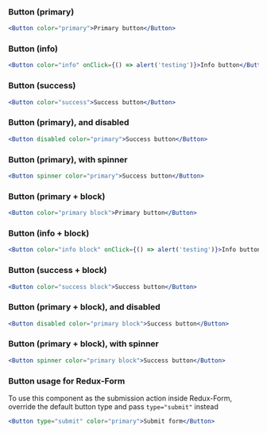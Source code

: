 ### Button (primary)

```jsx
<Button color="primary">Primary button</Button>
```

### Button (info)

```jsx
<Button color="info" onClick={() => alert('testing')}>Info button</Button>
```

### Button (success)

```jsx
<Button color="success">Success button</Button>
```

### Button (primary), and disabled

```jsx
<Button disabled color="primary">Success button</Button>
```

### Button (primary), with spinner

```jsx
<Button spinner color="primary">Success button</Button>
```

### Button (primary + block)

```jsx
<Button color="primary block">Primary button</Button>
```

### Button (info + block)

```jsx
<Button color="info block" onClick={() => alert('testing')}>Info button</Button>
```

### Button (success + block)

```jsx
<Button color="success block">Success button</Button>
```

### Button (primary + block), and disabled

```jsx
<Button disabled color="primary block">Success button</Button>
```

### Button (primary + block), with spinner

```jsx
<Button spinner color="primary block">Success button</Button>
```

### Button usage for Redux-Form
To use this component as the submission action inside Redux-Form,
override the default button type and pass `type="submit"` instead

```jsx
<Button type="submit" color="primary">Submit form</Button>
```